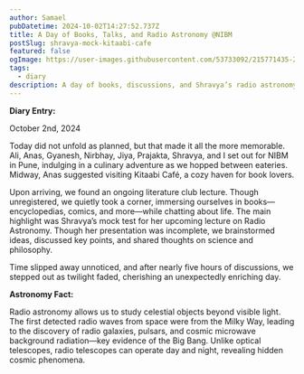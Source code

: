 ```yaml
---
author: Samael
pubDatetime: 2024-10-02T14:27:52.737Z
title: A Day of Books, Talks, and Radio Astronomy @NIBM
postSlug: shravya-mock-kitaabi-cafe
featured: false
ogImage: https://user-images.githubusercontent.com/53733092/215771435-25408246-2309-4f8b-a781-1f3d93bdf0ec.png
tags:
  - diary
description: A day of books, discussions, and Shravya’s radio astronomy mock.
---
```



**Diary Entry:**  

October 2nd, 2024  

Today did not unfold as planned, but that made it all the more memorable. Ali, Anas, Gyanesh, Nirbhay, Jiya, Prajakta, Shravya, and I set out for NIBM in Pune, indulging in a culinary adventure as we hopped between eateries. Midway, Anas suggested visiting Kitaabi Café, a cozy haven for book lovers.  

Upon arriving, we found an ongoing literature club lecture. Though unregistered, we quietly took a corner, immersing ourselves in books—encyclopedias, comics, and more—while chatting about life. The main highlight was Shravya’s mock test for her upcoming lecture on Radio Astronomy. Though her presentation was incomplete, we brainstormed ideas, discussed key points, and shared thoughts on science and philosophy.  

Time slipped away unnoticed, and after nearly five hours of discussions, we stepped out as twilight faded, cherishing an unexpectedly enriching day.  

**Astronomy Fact:**  

Radio astronomy allows us to study celestial objects beyond visible light. The first detected radio waves from space were from the Milky Way, leading to the discovery of radio galaxies, pulsars, and cosmic microwave background radiation—key evidence of the Big Bang. Unlike optical telescopes, radio telescopes can operate day and night, revealing hidden cosmic phenomena.
